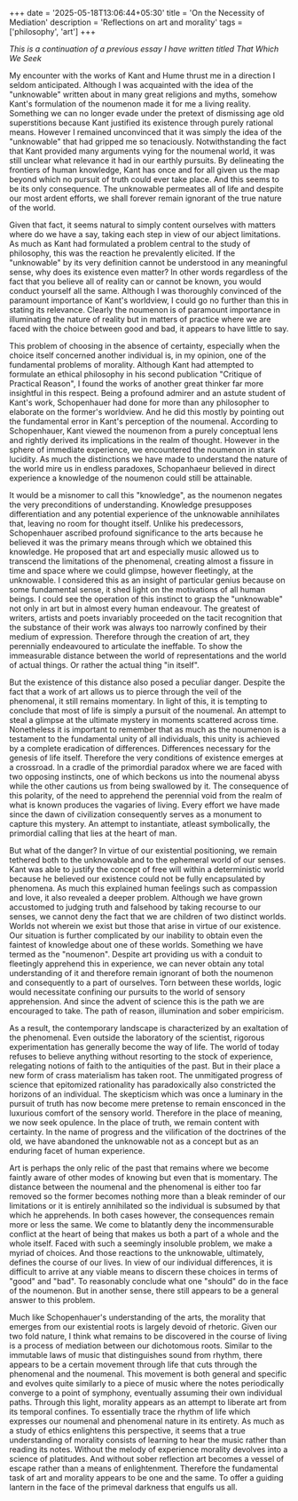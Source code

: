 +++
date = '2025-05-18T13:06:44+05:30'
title = 'On the Necessity of Mediation'
description = 'Reflections on art and morality' 
tags = ['philosophy', 'art']
+++

*This is a continuation of a previous essay I have written titled That Which We Seek*

My encounter with the works of Kant and Hume thrust me in a direction I seldom anticipated. Although I was acquainted with the idea of the "unknowable" written about in many great religions and myths, somehow Kant's formulation of the noumenon made it for me a living reality. Something we can no longer evade under the pretext of dismissing age old superstitions because Kant justified its existence through purely rational means. However I remained unconvinced that it was simply the idea of the "unknowable" that had gripped me so tenaciously. Notwithstanding the fact that Kant provided many arguments vying for the noumenal world, it was still unclear what relevance it had in our earthly pursuits. By delineating the frontiers of human knowledge, Kant has once and for all given us the map beyond which no pursuit of truth could ever take place. And this seems to be its only consequence. The unknowable permeates all of life and despite our most ardent efforts, we shall forever remain ignorant of the true nature of the world. 

Given that fact, it seems natural to simply content ourselves with matters where do we have a say, taking each step in view of our abject limitations. As much as Kant had formulated a problem central to the study of philosophy, this was the reaction he prevalently elicited. If the "unknowable" by its very definition cannot be understood in any meaningful sense, why does its existence even matter? In other words regardless of the fact that you believe all of reality can or cannot be known, you would conduct yourself all the same. Although I was thoroughly convinced of the paramount importance of Kant's worldview, I could go no further than this in stating its relevance. Clearly the noumenon is of paramount importance in illuminating the nature of reality but in matters of practice where we are faced with the choice between good and bad, it appears to have little to say.  

This problem of choosing in the absence of certainty, especially when the choice itself concerned another individual is, in my opinion, one of the fundamental problems of morality. Although Kant had attempted to formulate an ethical philosophy in his second publication "Critique of Practical Reason", I found the works of another great thinker far more insightful in this respect. Being a profound admirer and an astute student of Kant's work, Schopenhauer had done for more than any philosopher to elaborate on the former's worldview. And he did this mostly by pointing out the fundamental error in Kant's perception of the noumenal. According to Schopenhauer, Kant viewed the noumenon from a purely conceptual lens and rightly derived its implications in the realm of thought. However in the sphere of immediate experience, we encountered the noumenon in stark lucidity. As much the distinctions we have made to understand the nature of the world mire us in endless paradoxes, Schopanhaeur believed in direct experience a knowledge of the noumenon could still be attainable.  

It would be a misnomer to call this "knowledge", as the noumenon negates the very preconditions of understanding. Knowledge presupposes differentiation and any potential experience of the unknowable annihilates that, leaving no room for thought itself. Unlike his predecessors, Schopenhauer ascribed profound significance to the arts because he believed it was the primary means through which we obtained this knowledge. He proposed that art and especially music allowed us to transcend the limitations of the phenomenal, creating almost a fissure in time and space where we could glimpse, however fleetingly, at the unknowable. I considered this as an insight of particular genius because on some fundamental sense, it shed light on the motivations of all human beings. I could see the operation of this instinct to grasp the "unknowable" not only in art but in almost every human endeavour. The greatest of writers, artists and poets invariably proceeded on the tacit recognition that the substance of their work was always too narrowly confined by their medium of expression. Therefore through the creation of art, they perennially endeavoured to articulate the ineffable. To show the immeasurable distance between the world of representations and the world of actual things. Or rather the actual thing "in itself". 

But the existence of this distance also posed a peculiar danger. Despite the fact that a work of art allows us to pierce through the veil of the phenomenal, it still remains momentary. In light of this, it is tempting to conclude that most of life is simply a pursuit of the noumenal. An attempt to steal a glimpse at the ultimate mystery in moments scattered across time. Nonetheless it is important to remember that as much as the noumenon is a testament to the fundamental unity of all individuals, this unity is achieved by a complete eradication of differences. Differences necessary for the genesis of life itself. Therefore the very conditions of existence emerges at a crossroad. In a cradle of the primordial paradox where we are faced with two opposing instincts, one of which beckons us into the noumenal abyss while the other cautions us from being swallowed by it. The consequence of this polarity, of the need to apprehend the perennial void from the realm of what is known produces the vagaries of living. Every effort we have made since the dawn of civilization consequently serves as a monument to capture this mystery. An attempt to instantiate, atleast symbolically, the primordial calling that lies at the heart of man. 

But what of the danger? In virtue of our existential positioning, we remain tethered both to the unknowable and to the ephemeral world of our senses. Kant was able to justify the concept of free will within a deterministic world because he believed our existence could not be fully encapsulated by phenomena. As much this explained human feelings such as compassion and love, it also revealed a deeper problem. Although we have grown accustomed to judging truth and falsehood by taking recourse to our senses, we cannot deny the fact that we are children of two distinct worlds. Worlds not wherein we exist but those that arise in virtue of our existence. Our situation is further complicated by our inability to obtain even the faintest of knowledge about one of these worlds. Something we have termed as the "noumenon". Despite art providing us with a conduit to fleetingly apprehend this in experience, we can never obtain any total understanding of it and therefore remain ignorant of both the noumenon and consequently to a part of ourselves. Torn between these worlds, logic would necessitate confining our pursuits to the world of sensory apprehension. And since the advent of science this is the path we are encouraged to take. The path of reason, illumination and sober empiricism. 

As a result, the contemporary landscape is characterized by an exaltation of the phenomenal. Even outside the laboratory of the scientist, rigorous experimentation has generally become the way of life. The world of today refuses to believe anything without resorting to the stock of experience, relegating notions of faith to the antiquities of the past. But in their place a new form of crass materialism has taken root. The unmitigated progress of science that epitomized rationality has paradoxically also constricted the horizons of an individual. The skepticism which was once a luminary in the pursuit of truth has now become mere pretense to remain ensconced in the luxurious comfort of the sensory world. Therefore in the place of meaning, we now seek opulence. In the place of truth, we remain content with certainty. In the name of progress and the vilification of the doctrines of the old, we have abandoned the unknowable not as a concept but as an enduring facet of human experience. 

Art is perhaps the only relic of the past that remains where we become faintly aware of other modes of knowing but even that is momentary. The distance between the noumenal and the phenomenal is either too far removed so the former becomes nothing more than a bleak reminder of our limitations or it is entirely annihilated so the individual is subsumed by that which he apprehends. In both cases however, the consequences remain more or less the same. We come to blatantly deny the incommensurable conflict at the heart of being that makes us both a part of a whole and the whole itself. Faced with such a seemingly insoluble problem, we make a myriad of choices. And those reactions to the unknowable, ultimately, defines the course of our lives. In view of our individual differences, it is difficult to arrive at any viable means to discern these choices in terms of "good" and "bad". To reasonably conclude what one "should" do in the face of the noumenon. But in another sense, there still appears to be a general answer to this problem. 

Much like Schopenhauer's understanding of the arts, the morality that emerges from our existential roots is largely devoid of rhetoric. Given our two fold nature, I think what remains to be discovered in the course of living is a process of mediation between our dichotomous roots. Similar to the immutable laws of music that distinguishes sound from rhythm, there appears to be a certain movement through life that cuts through the phenomenal and the noumenal. This movement is both general and specific and evolves quite similarly to a piece of music where the notes periodically converge to a point of symphony, eventually assuming their own individual paths. Through this light, morality appears as an attempt to liberate art from its temporal confines. To essentially trace the rhythm of life which expresses our noumenal and phenomenal nature in its entirety. As much as a study of ethics enlightens this perspective, it seems that a true understanding of morality consists of learning to hear the music rather than reading its notes. Without the melody of experience morality devolves into a science of platitudes. And without sober reflection art becomes a vessel of escape rather than a means of enlightenment. Therefore the fundamental task of art and morality appears to be one and the same. To offer a guiding lantern in the face of the primeval darkness that engulfs us all. 

